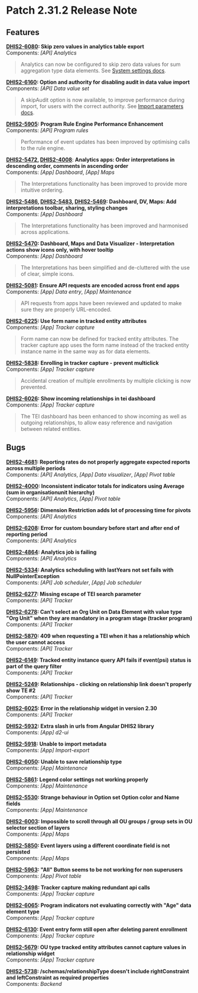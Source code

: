 # Patch 2.31.2 Release Note 


## Features


**[DHIS2-6080](https://jira.dhis2.org/browse/DHIS2-6080): Skip zero values in analytics table export**  
Components: _[API] Analytics_ 
> Analytics can now be configured to skip zero data values for sum aggregation type data elements. See [System settings docs](https://docs.dhis2.org/master/en/developer/html/webapi_system_settings.html).


**[DHIS2-6160](https://jira.dhis2.org/browse/DHIS2-6160): Option and authority for disabling audit in data value import**  
Components: _[API] Data value set_  
> A skipAudit option is now available, to improve performance during import, for users with the correct authority. See [Import parameters docs](https://docs.dhis2.org/master/en/developer/html/webapi_data_values.html#webapi_data_values_import_parameters).


**[DHIS2-5905](https://jira.dhis2.org/browse/DHIS2-5905): Program Rule Engine Performance Enhancement**  
Components: _[API] Program rules_ 
> Performance of event updates has been improved by optimising calls to the rule engine.

**[DHIS2-5472](https://jira.dhis2.org/browse/DHIS2-5472), [DHIS2-4008](https://jira.dhis2.org/browse/DHIS2-4008)**: **Analytics apps: Order interpretations in descending order, comments in ascending order**  
Components: _[App] Dashboard_, _[App] Maps_  
> The Interpretations functionality has been improved to provide more intuitive ordering.


**[DHIS2-5486](https://jira.dhis2.org/browse/DHIS2-5486), [DHIS2-5483](https://jira.dhis2.org/browse/DHIS2-5483), [DHIS2-5469](https://jira.dhis2.org/browse/DHIS2-5469): Dashboard, DV, Maps: Add interpretations toolbar, sharing, styling changes**  
Components: _[App] Dashboard_ 
> The Interpretations functionality has been improved and harmonised across applications.

**[DHIS2-5470](https://jira.dhis2.org/browse/DHIS2-5470): Dashboard, Maps and Data Visualizer - Interpretation actions show icons only, with hover tooltip**  
Components: _[App] Dashboard_  
> The Interpretations has been simplified and de-cluttered with the use of clear, simple icons.

**[DHIS2-5081](https://jira.dhis2.org/browse/DHIS2-5081): Ensure API requests are encoded across front end apps**  
Components: _[App] Data entry_, _[App] Maintenance_  
> API requests from apps have been reviewed and updated to make sure they are properly URL-encoded.  


**[DHIS2-6225](https://jira.dhis2.org/browse/DHIS2-6225): Use form name in tracked entity attributes**  
Components: _[App] Tracker capture_ 
> Form name can now be defined for tracked entity attributes. The tracker capture app uses the form name instead of the tracked entity instance name in the same way as for data elements.

**[DHIS2-5838](https://jira.dhis2.org/browse/DHIS2-5838): Enrolling in tracker capture - prevent multiclick**  
Components: _[App] Tracker capture_  
> Accidental creation of multiple enrollments by multiple clicking is now prevented.


**[DHIS2-6026](https://jira.dhis2.org/browse/DHIS2-6026): Show incoming relationships in tei dashboard**  
Components: _[App] Tracker capture_  
> The TEI dashboard has been enhanced to show incoming as well as outgoing relationships, to allow easy reference and navigation between related entities.


## Bugs


**[DHIS2-4681](https://jira.dhis2.org/browse/DHIS2-4681): Reporting rates do not properly aggregate expected reports across multiple periods**  
Components: _[API] Analytics_, _[App] Data visualizer_, _[App] Pivot table_  


**[DHIS2-4000](https://jira.dhis2.org/browse/DHIS2-4000): Inconsistent indicator totals for indicators using Average (sum in organisationunit hierarchy)**  
Components: _[API] Analytics_, _[App] Pivot table_  


**[DHIS2-5956](https://jira.dhis2.org/browse/DHIS2-5956): Dimension Restriction adds lot of processing time for pivots**  
Components: _[API] Analytics_  


**[DHIS2-6208](https://jira.dhis2.org/browse/DHIS2-6208): Error for custom boundary before start and after end of reporting period**  
Components: _[API] Analytics_ 


**[DHIS2-4864](https://jira.dhis2.org/browse/DHIS2-4864): Analytics job is failing**  
Components: _[API] Analytics_ 


**[DHIS2-5334](https://jira.dhis2.org/browse/DHIS2-5334): Analytics scheduling with lastYears not set fails with NullPointerException**  
Components: _[API] Job scheduler_, _[App] Job scheduler_ 


**[DHIS2-6277](https://jira.dhis2.org/browse/DHIS2-6277): Missing escape of TEI search parameter**  
Components: _[API] Tracker_ 


**[DHIS2-6278](https://jira.dhis2.org/browse/DHIS2-6278): Can't select an Org Unit on Data Element with value type "Org Unit" when they are mandatory in a program stage (tracker program)**  
Components: _[API] Tracker_ 


**[DHIS2-5870](https://jira.dhis2.org/browse/DHIS2-5870): 409 when requesting a TEI when it has a relationship which the user cannot access**  
Components: _[API] Tracker_ 


**[DHIS2-6149](https://jira.dhis2.org/browse/DHIS2-6149): Tracked entity instance query API fails if event(psi) status is part of the query filter**  
Components: _[API] Tracker_ 


**[DHIS2-5249](https://jira.dhis2.org/browse/DHIS2-5249): Relationships - clicking on relationship link doesn't properly show TE #2**  
Components: _[API] Tracker_ 


**[DHIS2-6025](https://jira.dhis2.org/browse/DHIS2-6025): Error in the relationship widget in version 2.30**  
Components: _[API] Tracker_ 


**[DHIS2-5932](https://jira.dhis2.org/browse/DHIS2-5932): Extra slash in urls from Angular DHIS2 library**  
Components: _[App] d2-ui_ 


**[DHIS2-5918](https://jira.dhis2.org/browse/DHIS2-5918): Unable to import metadata**  
Components: _[App] Import-export_  


**[DHIS2-6050](https://jira.dhis2.org/browse/DHIS2-6050): Unable to save relationship type**  
Components: _[App] Maintenance_ 


**[DHIS2-5861](https://jira.dhis2.org/browse/DHIS2-5861): Legend color settings not working properly**  
Components: _[App] Maintenance_ 


**[DHIS2-5530](https://jira.dhis2.org/browse/DHIS2-5530): Strange behaviour in Option set Option color and Name fields**  
Components: _[App] Maintenance_ 


**[DHIS2-6003](https://jira.dhis2.org/browse/DHIS2-6003): Impossible to scroll through all OU groups / group sets in OU selector section of layers**  
Components: _[App] Maps_ 


**[DHIS2-5850](https://jira.dhis2.org/browse/DHIS2-5850): Event layers using a different coordinate field is not persisted**  
Components: _[App] Maps_ 


**[DHIS2-5963](https://jira.dhis2.org/browse/DHIS2-5963): "All" Button seems to be not working for non superusers**  
Components: _[App] Pivot table_  


**[DHIS2-3498](https://jira.dhis2.org/browse/DHIS2-3498): Tracker capture making redundant api calls**  
Components: _[App] Tracker capture_ 


**[DHIS2-6065](https://jira.dhis2.org/browse/DHIS2-6065): Program indicators not evaluating correctly with "Age" data element type**  
Components: _[App] Tracker capture_ 


**[DHIS2-6130](https://jira.dhis2.org/browse/DHIS2-6130): Event entry form still open after deleting parent enrollment**  
Components: _[App] Tracker capture_ 


**[DHIS2-5679](https://jira.dhis2.org/browse/DHIS2-5679): OU type tracked entity attributes cannot capture values in relationship widget**  
Components: _[App] Tracker capture_ 


**[DHIS2-5738](https://jira.dhis2.org/browse/DHIS2-5738): /schemas/relationshipType doesn't include rightConstraint and leftConstraint as required properties**  
Components: _Backend_ 


